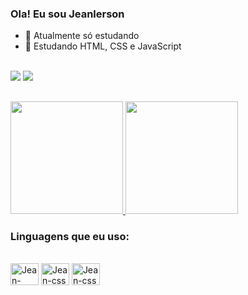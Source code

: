 ### Ola! Eu sou Jeanlerson


- 🔭 Atualmente só estudando
- 🌱 Estudando HTML, CSS e JavaScript


<div><br/>
  <a href="https://www.instagram.com/jeanlerson/" target="_blank"><img src="https://img.shields.io/badge/Instagram-E4405F?style=for-the-badge&logo=instagram&logoColor=white"/></a>
  <a href="https://www.linkedin.com/in/jeanlerson-dos-santos-da-silva-366933277/" target="_blank"><img src="https://img.shields.io/badge/LinkedIn-0077B5?style=for-the-badge&logo=linkedin&logoColor=white"/></a>
</div>

##

<div>
  <a href="https://github.com/Jeanlerson">
  <img height= 180cm src= "https://github-readme-stats.vercel.app/api?username=Jeanlerson&show_icons=true&theme=transparent&bg_color=DEG,0d0202,2b53b7&text_color=4682b4&title_color=00ced1&icon_color=00ced1"/>
  <img height= 180cm src= "https://github-readme-stats.vercel.app/api/top-langs/?username=Jeanlerson&size_weight=0.5&count_weight=0.5&layout=compact&show_icons=true&theme=transparent&bg_color=DEG,2b53b7,0d0202&text_color=00ced1&title_color=00ced1&icon_color=00ced1" /></a>
</div>

### Linguagens que eu uso:
<div style="display: inline_block"><br/>
  <img aling="center" alt="Jean-html" height="35" width="45" src="https://cdn.jsdelivr.net/gh/devicons/devicon/icons/html5/html5-original.svg"/>
  <img aling="center" alt="Jean-css" height="35" width="45" src="https://cdn.jsdelivr.net/gh/devicons/devicon/icons/css3/css3-original.svg" />
  <img aling="center" alt="Jean-css" height="35" width="45" src="https://cdn.jsdelivr.net/gh/devicons/devicon/icons/javascript/javascript-original.svg" />
</div>
